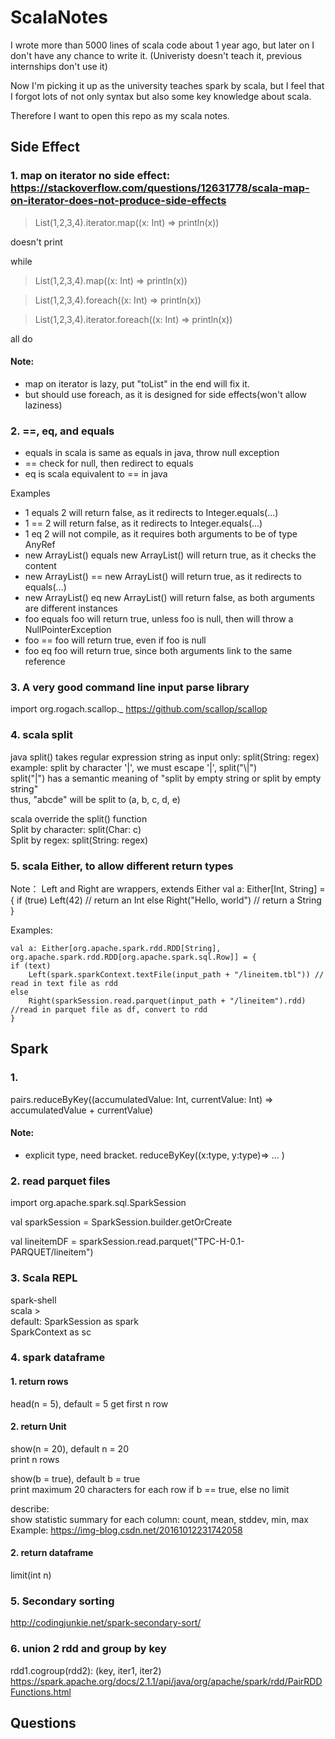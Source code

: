 ScalaNotes
====================
I wrote more than 5000 lines of scala code about 1 year ago, but later on I don't have any chance to write it. (Univeristy doesn't teach it, previous internships don't use it)

Now I'm picking it up as the university teaches spark by scala, but I feel that I forgot lots of not only syntax but also some key knowledge about scala.

Therefore I want to open this repo as my scala notes.



Side Effect
---------------------

### 1. map on iterator no side effect: https://stackoverflow.com/questions/12631778/scala-map-on-iterator-does-not-produce-side-effects

> List(1,2,3,4).iterator.map((x: Int) => println(x))

doesn't print

while

> List(1,2,3,4).map((x: Int) => println(x)) 

> List(1,2,3,4).foreach((x: Int) => println(x))

> List(1,2,3,4).iterator.foreach((x: Int) => println(x))

all do
#### Note:

- map on iterator is lazy, put "toList" in the end will fix it.
- but should use foreach, as it is designed for side effects(won't allow laziness)

### 2.   ==, eq, and equals
- equals in scala is same as equals in java, throw null exception 
- == check for null, then redirect to equals
- eq is scala equivalent to == in java

Examples
- 1 equals 2 will return false, as it redirects to Integer.equals(...)
- 1 == 2 will return false, as it redirects to Integer.equals(...)
- 1 eq 2 will not compile, as it requires both arguments to be of type AnyRef
- new ArrayList() equals new ArrayList() will return true, as it checks the content
- new ArrayList() == new ArrayList() will return true, as it redirects to equals(...)
- new ArrayList() eq new ArrayList() will return false, as both arguments are different instances
- foo equals foo will return true, unless foo is null, then will throw a NullPointerException
- foo == foo will return true, even if foo is null
- foo eq foo will return true, since both arguments link to the same reference 

### 3. A very good command line input parse library
import org.rogach.scallop._
https://github.com/scallop/scallop

### 4. scala split
java split() takes regular expression string as input only: split(String: regex)  
example: split by character '|', we must escape '|', split("\\|")  
split("|") has a semantic meaning of "split  by empty string or split by empty string"  
thus, "abcde" will be split to (a, b, c, d, e)  
  
scala override the split() function  
Split by character: split(Char: c)  
Split by regex: split(String: regex)  

### 5. scala Either, to allow different return types
Note： Left and Right are wrappers, extends Either
    val a: Either[Int, String] = {
    if (true) 
        Left(42) // return an Int
    else
        Right("Hello, world") // return a String
    }

Examples:

    val a: Either[org.apache.spark.rdd.RDD[String],  org.apache.spark.rdd.RDD[org.apache.spark.sql.Row]] = {
    if (text) 
        Left(spark.sparkContext.textFile(input_path + "/lineitem.tbl")) // read in text file as rdd
    else
        Right(sparkSession.read.parquet(input_path + "/lineitem").rdd)  //read in parquet file as df, convert to rdd
    }


Spark
---------------------
### 1.
pairs.reduceByKey((accumulatedValue: Int, currentValue: Int) => accumulatedValue + currentValue)  
#### Note:
- explicit type, need bracket. reduceByKey((x:type, y:type)=> ... )  

### 2. read parquet files
import org.apache.spark.sql.SparkSession

val sparkSession = SparkSession.builder.getOrCreate

val lineitemDF = sparkSession.read.parquet("TPC-H-0.1-PARQUET/lineitem")

### 3. Scala REPL
spark-shell  
scala >   
default: SparkSession as spark  
SparkContext as sc  

### 4. spark dataframe
#### 1. return rows
 
head(n = 5), default = 5
get first n row

#### 2. return Unit
show(n = 20), default n = 20  
print n rows  
  
show(b = true), default b = true  
print maximum 20 characters for each row if b == true, else no limit  

describe:  
show statistic summary for each column: count, mean, stddev, min, max  
Example: https://img-blog.csdn.net/20161012231742058 

#### 2. return dataframe  
limit(int n)

### 5. Secondary sorting
http://codingjunkie.net/spark-secondary-sort/

### 6. union 2 rdd and group by key
rdd1.cogroup(rdd2): (key, iter1, iter2)
https://spark.apache.org/docs/2.1.1/api/java/org/apache/spark/rdd/PairRDDFunctions.html

Questions
--------------------------

